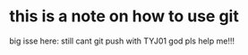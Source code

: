 # this is a note on how to use git

big isse here: still cant git push with TYJ01
god pls help me!!!
